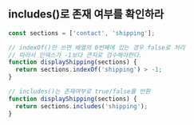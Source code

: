 ## includes()로 존재 여부를 확인하라

```javascript
const sections = ['contact', 'shipping'];

// indexOf()만 쓰면 배열의 0번째에 있는 경우 false로 처리
// 따라서 인덱스가 -1보다 큰지로 검수해야한다.
function displayShipping(sections) {
  return sections.indexOf('shipping') > -1;
}

// includes()는 존재여부로 true/false를 반환
function displayShipping(sections) {
  return sections.includes('shipping');
}
```

## 

```javascript
```

```javascript
```

```javascript
```

```javascript
```

```javascript
```

```javascript
```

```javascript
```

```javascript
```

```javascript
```

```javascript
```

```javascript
```

```javascript
```

```javascript
```

```javascript
```

```javascript
```